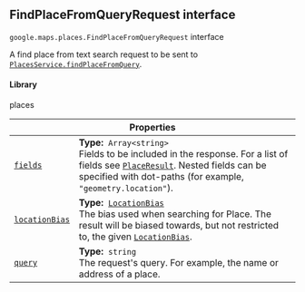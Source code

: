
<h2 id="FindPlaceFromQueryRequest">FindPlaceFromQueryRequest interface</h2>
<p>
<code><span itemprop="path">google.maps.places</span>.<span itemprop="name">FindPlaceFromQueryRequest</span></code>
interface
</p>
<p>A find place from text search request to be sent to <code><a href="https://developers.google.com/maps/documentation/javascript/reference/places-service#PlacesService.findPlaceFromQuery">PlacesService.findPlaceFromQuery</a></code>.</p>
<h4>Library</h4>
<p>places</p>
<div class="devsite-table-wrapper"><table class="properties responsive" summary="interface FindPlaceFromQueryRequest - Properties">
<thead>
<tr><th colspan="2">Properties</th>
</tr></thead>
<tbody>
<tr id="FindPlaceFromQueryRequest.fields">
<td itemprop="property"><code><a class="secret-link" href="#FindPlaceFromQueryRequest.fields"><span>fields</span></a></code></td>
<td><div><strong>Type:</strong>&nbsp; <code>Array&lt;string&gt;</code></div>
<div class="desc">Fields to be included in the response. For a list of fields see <code><a href="PlaceResult.md">PlaceResult</a></code>. Nested fields can be specified with dot-paths (for example, <code>"geometry.location"</code>).</div></td>
</tr>
<tr id="FindPlaceFromQueryRequest.locationBias">
<td itemprop="property"><code><a class="secret-link" href="#FindPlaceFromQueryRequest.locationBias"><span>locationBias</span></a></code></td>
<td><div><strong>Type:</strong>&nbsp; <code><a href="LocationBias.md">LocationBias</a></code></div>
<div class="desc">The bias used when searching for Place. The result will be biased towards, but not restricted to, the given <code><a href="LocationBias.md">LocationBias</a></code>.</div></td>
</tr>
<tr id="FindPlaceFromQueryRequest.query">
<td itemprop="property"><code><a class="secret-link" href="#FindPlaceFromQueryRequest.query"><span>query</span></a></code></td>
<td><div><strong>Type:</strong>&nbsp; <code>string</code></div>
<div class="desc">The request's query. For example, the name or address of a place.</div></td>
</tr>
</tbody>
</table></div>

